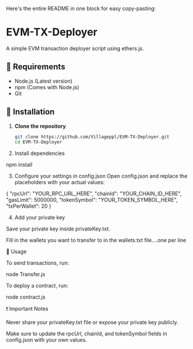 Here's the entire README in one block for easy copy-pasting:

# EVM-TX-Deployer

A simple EVM transaction deployer script using ethers.js.

## 📌 Requirements
- Node.js (Latest version)  
- npm (Comes with Node.js)  
- Git  

## 🔧 Installation
1. **Clone the repository**  
   ```sh
   git clone https://github.com/Villageppl/EVM-TX-Deployer.git
   cd EVM-TX-Deployer

2. Install dependencies

npm install


3. Configure your settings in config.json
Open config.json and replace the placeholders with your actual values:

{
    "rpcUrl": "YOUR_RPC_URL_HERE",
    "chainId": "YOUR_CHAIN_ID_HERE",
    "gasLimit": 5000000,
    "tokenSymbol": "YOUR_TOKEN_SYMBOL_HERE",
    "txPerWallet": 20
}


4. Add your private key

Save your private key inside privateKey.txt.

Fill in the wallets you want to transfer to in the wallets.txt file....one per line



🚀 Usage

To send transactions, run:

node Transfer.js

To deploy a contract, run:

node contract.js



❗️ Important Notes

Never share your privateKey.txt file or expose your private key publicly.

Make sure to update the rpcUrl, chainId, and tokenSymbol fields in config.json with your own values.



